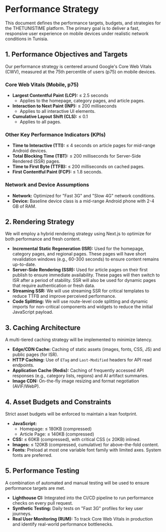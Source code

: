 # Performance Strategy

This document defines the performance targets, budgets, and strategies for the THETUNISTIME platform. The primary goal is to deliver a fast, responsive user experience on mobile devices under realistic network conditions in Tunisia.

## 1. Performance Objectives and Targets

Our performance strategy is centered around Google's Core Web Vitals (CWV), measured at the 75th percentile of users (p75) on mobile devices.

### Core Web Vitals (Mobile, p75)

*   **Largest Contentful Paint (LCP):** ≤ 2.5 seconds
    *   Applies to the homepage, category pages, and article pages.
*   **Interaction to Next Paint (INP):** ≤ 200 milliseconds
    *   Applies to all interactive UI elements.
*   **Cumulative Layout Shift (CLS):** ≤ 0.1
    *   Applies to all pages.

### Other Key Performance Indicators (KPIs)

*   **Time to Interactive (TTI):** ≤ 4 seconds on article pages for mid-range Android devices.
*   **Total Blocking Time (TBT):** ≤ 200 milliseconds for Server-Side Rendered (SSR) pages.
*   **Time to First Byte (TTFB):** ≤ 200 milliseconds on cached pages.
*   **First Contentful Paint (FCP):** ≤ 1.8 seconds.

### Network and Device Assumptions

*   **Network:** Optimized for "Fast 3G" and "Slow 4G" network conditions.
*   **Device:** Baseline device class is a mid-range Android phone with 2-4 GB of RAM.

## 2. Rendering Strategy

We will employ a hybrid rendering strategy using Next.js to optimize for both performance and fresh content.

*   **Incremental Static Regeneration (ISR):** Used for the homepage, category pages, and regional pages. These pages will have short revalidation windows (e.g., 60-300 seconds) to ensure content remains up-to-date.
*   **Server-Side Rendering (SSR):** Used for article pages on their first publish to ensure immediate availability. These pages will then switch to ISR after a period of stability. SSR will also be used for dynamic pages that require authentication or fresh data.
*   **Streaming SSR:** We will use streaming SSR for critical templates to reduce TTFB and improve perceived performance.
*   **Code Splitting:** We will use route-level code splitting and dynamic imports for non-critical components and widgets to reduce the initial JavaScript payload.

## 3. Caching Architecture

A multi-tiered caching strategy will be implemented to minimize latency.

*   **Edge/CDN Cache:** Caching of static assets (images, fonts, CSS, JS) and public pages (for ISR).
*   **HTTP Caching:** Use of `ETag` and `Last-Modified` headers for API read endpoints.
*   **Application Cache (Redis):** Caching of frequently accessed API responses (e.g., category lists, regions) and AI artifact summaries.
*   **Image CDN:** On-the-fly image resizing and format negotiation (AVIF/WebP).

## 4. Asset Budgets and Constraints

Strict asset budgets will be enforced to maintain a lean footprint.

*   **JavaScript:**
    *   Homepage: ≤ 180KB (compressed)
    *   Article Page: ≤ 140KB (compressed)
*   **CSS:** ≤ 60KB (compressed), with critical CSS (≤ 20KB) inlined.
*   **Images:** ≤ 120KB (compressed, cumulative) for above-the-fold content.
*   **Fonts:** Preload at most one variable font family with limited axes. System fonts are preferred.

## 5. Performance Testing

A combination of automated and manual testing will be used to ensure performance targets are met.

*   **Lighthouse CI:** Integrated into the CI/CD pipeline to run performance checks on every pull request.
*   **Synthetic Testing:** Daily tests on "Fast 3G" profiles for key user journeys.
*   **Real User Monitoring (RUM):** To track Core Web Vitals in production and identify real-world performance bottlenecks.

